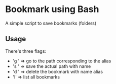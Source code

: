# Bookmark using Bash

A simple script to save bookmarks (folders)

## Usage

There's three flags:
* 'g <alias>' => go to the path corresponding to the alias
* 's <alias>' => save the actual path with name <alias>
* 'd <alias>' => delete the bookmark with name alias
* 'l'         => list all bookmarks
